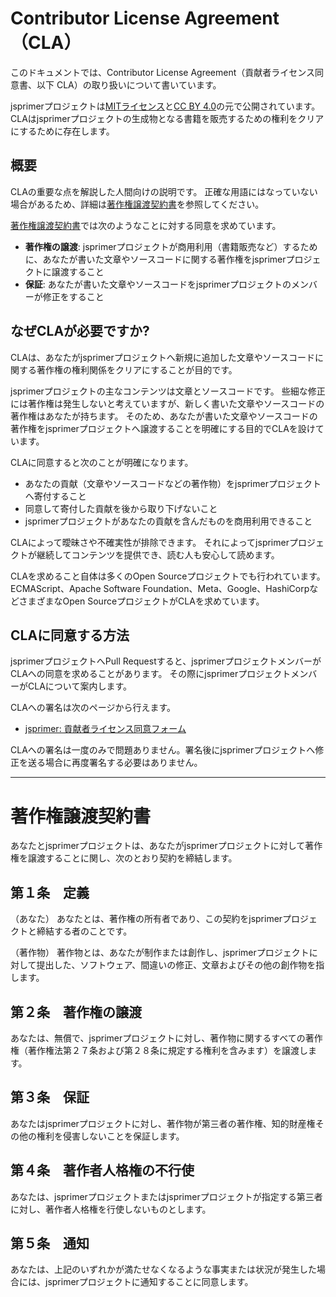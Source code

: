 # Contributor License Agreement（CLA）

このドキュメントでは、Contributor License Agreement（貢献者ライセンス同意書、以下 CLA）の取り扱いについて書いています。

jsprimerプロジェクトは[MITライセンス](./LICENSE-MIT)と[CC BY 4.0](./LICENSE-CC-BY)の元で公開されています。
CLAはjsprimerプロジェクトの生成物となる書籍を販売するための権利をクリアにするために存在します。

## 概要

CLAの重要な点を解説した人間向けの説明です。
正確な用語にはなっていない場合があるため、詳細は[著作権譲渡契約書](#legal)を参照してください。

[著作権譲渡契約書](#legal)では次のようなことに対する同意を求めています。

- **著作権の譲渡**: jsprimerプロジェクトが商用利用（書籍販売など）するために、あなたが書いた文章やソースコードに関する著作権をjsprimerプロジェクトに譲渡すること
- **保証**: あなたが書いた文章やソースコードをjsprimerプロジェクトのメンバーが修正をすること

## なぜCLAが必要ですか?

CLAは、あなたがjsprimerプロジェクトへ新規に追加した文章やソースコードに関する著作権の権利関係をクリアにすることが目的です。

jsprimerプロジェクトの主なコンテンツは文章とソースコードです。
些細な修正には著作権は発生しないと考えていますが、新しく書いた文章やソースコードの著作権はあなたが持ちます。
そのため、あなたが書いた文章やソースコードの著作権をjsprimerプロジェクトへ譲渡することを明確にする目的でCLAを設けています。

CLAに同意すると次のことが明確になります。

- あなたの貢献（文章やソースコードなどの著作物）をjsprimerプロジェクトへ寄付すること
- 同意して寄付した貢献を後から取り下げないこと
- jsprimerプロジェクトがあなたの貢献を含んだものを商用利用できること

CLAによって曖昧さや不確実性が排除できます。
それによってjsprimerプロジェクトが継続してコンテンツを提供でき、読む人も安心して読めます。

CLAを求めること自体は多くのOpen Sourceプロジェクトでも行われています。
ECMAScript、Apache Software Foundation、Meta、Google、HashiCorpなどさまざまなOpen SourceプロジェクトがCLAを求めています。

## CLAに同意する方法

jsprimerプロジェクトへPull Requestすると、jsprimerプロジェクトメンバーがCLAへの同意を求めることがあります。
その際にjsprimerプロジェクトメンバーがCLAについて案内します。

CLAへの署名は次のページから行えます。

- [jsprimer: 貢献者ライセンス同意フォーム](https://docs.google.com/forms/d/e/1FAIpQLSfysn5ZMYZvk3VGE5flQ9AKxQszmP0cVQar1KnokrRtcrYSVQ/viewform)

CLAへの署名は一度のみで問題ありません。署名後にjsprimerプロジェクトへ修正を送る場合に再度署名する必要はありません。

---

<a name="legal"></a>
# 著作権譲渡契約書
 
あなたとjsprimerプロジェクトは、あなたがjsprimerプロジェクトに対して著作権を譲渡することに関し、次のとおり契約を締結します。
 
## 第１条　定義
（あなた）
あなたとは、著作権の所有者であり、この契約をjsprimerプロジェクトと締結する者のことです。

（著作物）
著作物とは、あなたが制作または創作し、jsprimerプロジェクトに対して提出した、ソフトウェア、間違いの修正、文章およびその他の創作物を指します。

## 第２条　著作権の譲渡
あなたは、無償で、jsprimerプロジェクトに対し、著作物に関するすべての著作権（著作権法第２７条および第２８条に規定する権利を含みます）を譲渡します。
 
## 第３条　保証
あなたはjsprimerプロジェクトに対し、著作物が第三者の著作権、知的財産権その他の権利を侵害しないことを保証します。

## 第４条　著作者人格権の不行使
あなたは、jsprimerプロジェクトまたはjsprimerプロジェクトが指定する第三者に対し、著作者人格権を行使しないものとします。

## 第５条　通知
あなたは、上記のいずれかが満たせなくなるような事実または状況が発生した場合には、jsprimerプロジェクトに通知することに同意します。
